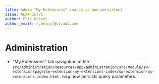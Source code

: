 ```yaml
---
title: Admin "My Extensions" search is now persistent
issue: NEXT-15775
author: Eric Heinzl
author_email: e.heinzl@cicada.com 
---
```

# Administration
* "My Extensions" tab navigation in file `src/Administration/Resources/app/administration/src/module/sw-extension/page/sw-extension-my-extensions-index/sw-extension-my-extensions-index.html.twig` now persists query parameters.
